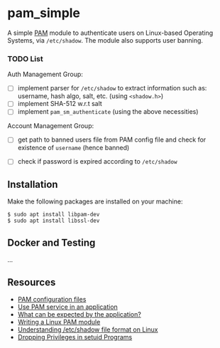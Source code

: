 # pam_simple

A simple [PAM](https://en.wikipedia.org/wiki/Linux_PAM) module to authenticate users on Linux-based Operating Systems,
via ``/etc/shadow``.
The module also supports user banning.

### TODO List

Auth Management Group:
- [ ] implement parser for ``/etc/shadow`` to extract information such as: username, hash algo, salt, etc. (using ``<shadow.h>``)
- [ ] implement SHA-512 w.r.t salt
- [ ] implement ``pam_sm_authenticate`` (using the above necessities)

Account Management Group:
- [ ] get path to banned users file from PAM config file and check for existence of ``username`` (hence banned)
- [ ] check if password is expired according to ``/etc/shadow``


## Installation

Make the following packages are installed on your machine:
```
$ sudo apt install libpam-dev
$ sudo apt install libssl-dev
```


## Docker and Testing
...


## Resources
- [PAM configuration files](https://web.archive.org/web/20190420035810/https://fedetask.com/linx-pam-configuration-tutorial/)
- [Use PAM service in an application](https://web.archive.org/web/20190420073246/https://fedetask.com/writing-a-linux-pam-aware-application/)
- [What can be expected by the application?](https://web.archive.org/web/20190502211945/http://www.linux-pam.org/Linux-PAM-html/adg-interface-by-app-expected.html#adg-pam_get_item)
- [Writing a Linux PAM module](https://web.archive.org/web/20190523222819/https://fedetask.com/write-linux-pam-module/)
- [Understanding /etc/shadow file format on Linux](https://www.cyberciti.biz/faq/understanding-etcshadow-file/)
- [Dropping Privileges in setuid Programs](https://www.oreilly.com/library/view/secure-programming-cookbook/0596003943/ch01s03.html)

